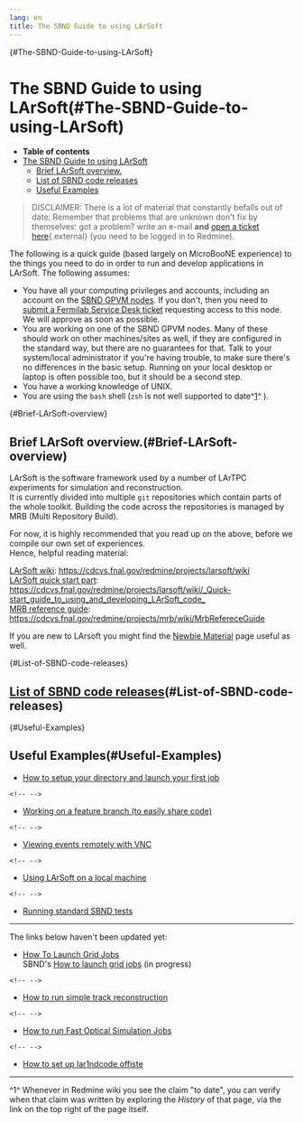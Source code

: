 ```yaml
---
lang: en
title: The SBND Guide to using LArSoft
---
```


{#The-SBND-Guide-to-using-LArSoft}

The SBND Guide to using LArSoft(#The-SBND-Guide-to-using-LArSoft)
==================================================================================

-   **Table of contents**
-   [The SBND Guide to using LArSoft](#The-SBND-Guide-to-using-LArSoft)
    -   [Brief LArSoft overview.](#Brief-LArSoft-overview)
    -   [List of SBND code releases](#List-of-SBND-code-releases)
    -   [Useful Examples](#Useful-Examples)

> DISCLAIMER: There is a lot of material that constantly befalls out of
> date. Remember that problems that are unknown don\'t fix by
> themselves: got a problem? write an e-mail **and** [open a ticket
> here](https://cdcvs.fnal.gov/redmine/projects/sbndcode/issues/new){.external}
> (you need to be logged in to Redmine).

The following is a quick guide (based largely on MicroBooNE experience)
to the things you need to do in order to run and develop applications in
LArSoft. The following assumes:

-   You have all your computing privileges and accounts, including an
    account on the [SBND GPVM
    nodes](Computing_resources.html#Where-to-work-interactive-nodes-GPVM).
    If you don't, then you need to [submit a Fermilab Service Desk
    ticket](Computing_resources.html#Opening-a-ticket-in-Fermilab-Service-Desk)
    requesting access to this node. We will approve as soon as possible.
-   You are working on one of the SBND GPVM nodes. Many of these should
    work on other machines/sites as well, if they are configured in the
    standard way, but there are no guarantees for that. Talk to your
    system/local administrator if you're having trouble, to make sure
    there's no differences in the basic setup. Running on your local
    desktop or laptop is often possible too, but it should be a second
    step.
-   You have a working knowledge of UNIX.
-   You are using the `bash` shell (`zsh` is not well supported to
    date^[1](#fn1)^ ).

{#Brief-LArSoft-overview}

Brief LArSoft overview.(#Brief-LArSoft-overview)
-----------------------------------------------------------------

LArSoft is the software framework used by a number of LArTPC experiments
for simulation and reconstruction.\
It is currently divided into multiple `git` repositories which contain
parts of the whole toolkit. Building the code across the repositories is
managed by MRB (Multi Repository Build).

For now, it is highly recommended that you read up on the above, before
we compile our own set of experiences.\
Hence, helpful reading material:

[LArSoft wiki](.html):
<https://cdcvs.fnal.gov/redmine/projects/larsoft/wiki>\
[LArSoft quick start
part](_Quick-start_guide_to_using_and_developing_LArSoft_code_.html):
<https://cdcvs.fnal.gov/redmine/projects/larsoft/wiki/_Quick-start_guide_to_using_and_developing_LArSoft_code_>\
[MRB reference guide](MrbRefereceGuide.html):
<https://cdcvs.fnal.gov/redmine/projects/mrb/wiki/MrbRefereceGuide>

If you are new to LArsoft you might find the [Newbie
Material](Newbie_Material.html) page useful as well.

{#List-of-SBND-code-releases}

[List of SBND code releases](List_of_SBND_code_releases.html)(#List-of-SBND-code-releases)
-----------------------------------------------------------------------------------------------------------------------

{#Useful-Examples}

Useful Examples(#Useful-Examples)
--------------------------------------------------

-   [How to setup your directory and launch your first
    job](How_to_setup_your_directory_and_launch_your_first_job.html)

```{=html}
<!-- -->
```
-   [Working on a feature branch (to easily share
    code)](Working_on_a_feature_branch_(to_easily_share_code).html)

```{=html}
<!-- -->
```
-   [Viewing events remotely with
    VNC](Viewing_events_remotely_with_VNC.html)

```{=html}
<!-- -->
```
-   [Using LArSoft on a local
    machine](Using_LArSoft_on_a_local_machine.html)

```{=html}
<!-- -->
```
-   [Running standard SBND
    tests](Integration_test_guide.html)

------------------------------------------------------------------------

The links below haven\'t been updated yet:

-   [How To Launch Grid Jobs](How_To_Launch_Grid_Jobs.html)\
    SBND\'s [How to launch grid
    jobs](How_to_launch_grid_jobs.html) (in progress)

```{=html}
<!-- -->
```
-   [How to run simple track
    reconstruction](How_to_run_simple_track_reconstruction_.html)

```{=html}
<!-- -->
```
-   [How to run Fast Optical Simulation
    Jobs](How_to_run_Fast_Optical_Simulation_Jobs_.html)

```{=html}
<!-- -->
```
-   [How to set up lar1ndcode
    offiste](How_to_set_up_lar1ndcode_offiste.html)

------------------------------------------------------------------------

^1^ Whenever in Redmine wiki you see the claim \"to date\", you can
verify when that claim was written by exploring the *History* of that
page, via the link on the top right of the page itself.
